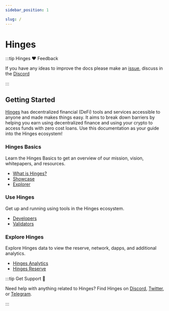 ```yaml
---
sidebar_position: 1

slug: /
---
```


# Hinges

:::tip Hinges ❤️ Feedback

If you have any ideas to improve the docs please make an [issue](https://github.com/hedgeplus-io/docs/issues/new), discuss in the [Discord](https://discord.gg/XUG5CHEH)

:::


## Getting Started

[Hinges](https://hedgeplus.io/) has decentralized financial (DeFi) tools and services accessible to anyone and made makes things easy. It aims to break down barriers by helping you earn using decentralized finance and using your crypto to access funds with zero cost loans.  Use this documentation as your guide into the Hinges ecosystem!

### Hinges Basics

Learn the Hinges Basics to get an overview of our mission, vision, whitepapers, and resources.

- [What is Hinges?](https://www.hedgeplus.io/)
- [Showcase](https://www.hedgeplus.io/)
- [Explorer](https://www.hedgeplus.io/)


### Use Hinges

Get up and running using tools in the Hinges ecosystem.

- [Developers](https://www.hedgeplus.io/)
- [Validators](https://www.hedgeplus.io/)


### Explore Hinges

Explore Hinges data to view the reserve, network, dapps, and additional analytics.

- [Hinges Analytics](https://www.hedgeplus.io/)
- [Hinges Reserve](https://www.hedgeplus.io/)



:::tip Get Support 💬

Need help with anything related to Hinges? Find Hinges on [Discord](https://discord.gg/XUG5CHEH), [Twitter](https://twitter.com/hedgeplus_io), or [Telegram](https://t.me/hedgeplus_io).

:::
